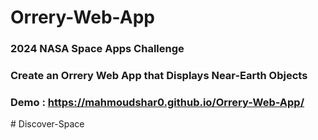 # Orrery-Web-App
### 2024 NASA Space Apps Challenge
### Create an Orrery Web App that Displays Near-Earth Objects
### Demo : https://mahmoudshar0.github.io/Orrery-Web-App/
#   D i s c o v e r - S p a c e  
 